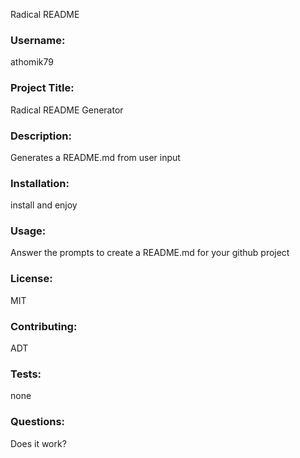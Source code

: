 Radical README

### Username:

athomik79

### Project Title:

Radical README Generator

### Description:

Generates a README.md from user input

### Installation:

install and enjoy

### Usage:

Answer the prompts to create a README.md for your github project

### License:

MIT

### Contributing:

ADT

### Tests:

none

### Questions:

Does it work?

